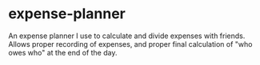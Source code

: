 # expense-planner

An expense planner I use to calculate and divide expenses with friends. Allows
proper recording of expenses, and proper final calculation of "who owes who" at
the end of the day.
